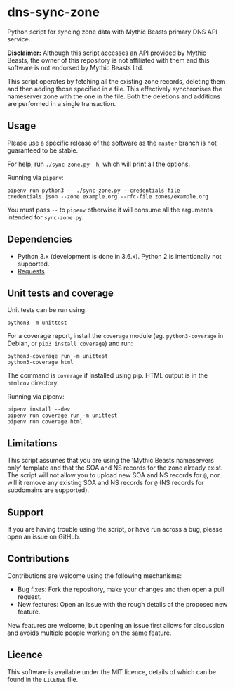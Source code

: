 # dns-sync-zone

Python script for syncing zone data with Mythic Beasts primary DNS API service.

**Disclaimer:** Although this script accesses an API provided by Mythic Beasts,
the owner of this repository is not affiliated with them and this software is
not endorsed by Mythic Beasts Ltd.

This script operates by fetching all the existing zone records, deleting them
and then adding those specified in a file. This effectively synchronises the
nameserver zone with the one in the file. Both the deletions and additions are
performed in a single transaction.

## Usage

Please use a specific release of the software as the `master` branch is not
guaranteed to be stable.

For help, run `./sync-zone.py -h`, which will print all the options.

Running via `pipenv`:

```
pipenv run python3 -- ./sync-zone.py --credentials-file credentials.json --zone example.org --rfc-file zones/example.org
```

You must pass `--` to `pipenv` otherwise it will consume all the arguments
intended for `sync-zone.py`.

## Dependencies

 * Python 3.x (development is done in 3.6.x). Python 2 is intentionally not supported.
 * [Requests](https://requests.readthedocs.io)

## Unit tests and coverage

Unit tests can be run using:

```
python3 -m unittest
```

For a coverage report, install the `coverage` module
(eg. `python3-coverage` in Debian, or `pip3 install coverage`) and
run:

```
python3-coverage run -m unittest
python3-coverage html
```

The command is `coverage` if installed using pip.  HTML output is in
the `htmlcov` directory.

Running via pipenv:

```
pipenv install --dev
pipenv run coverage run -m unittest
pipenv run coverage html
```

## Limitations

This script assumes that you are using the 'Mythic Beasts nameservers only'
template and that the SOA and NS records for the zone already exist. The script
will not allow you to upload new SOA and NS records for `@`, nor will it remove any
existing SOA and NS records for `@` (NS records for subdomains are supported).

## Support

If you are having trouble using the script, or have run across a bug, please open
an issue on GitHub.

## Contributions

Contributions are welcome using the following mechanisms:

 * Bug fixes: Fork the repository, make your changes and then open a pull request.
 * New features: Open an issue with the rough details of the proposed new feature.

New features are welcome, but opening an issue first allows for discussion and
avoids multiple people working on the same feature.

## Licence

This software is available under the MIT licence, details of which can be found
in the `LICENSE` file.
